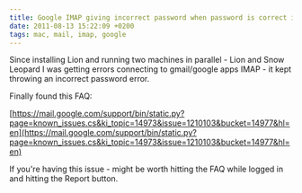 ```yaml
---
title: Google IMAP giving incorrect password when password is correct in Mac OSX Mail.app
date: 2011-08-13 15:22:09 +0200
tags: mac, mail, imap, google
---
```


Since installing Lion and running two machines in parallel - Lion and Snow Leopard I was getting errors connecting to gmail/google apps IMAP - it kept throwing an incorrect password error.

Finally found this FAQ:

[https://mail.google.com/support/bin/static.py?page=known_issues.cs&ki_topic=14973&issue=1210103&bucket=14977&hl=en](https://mail.google.com/support/bin/static.py?page=known_issues.cs&ki_topic=14973&issue=1210103&bucket=14977&hl=en)

If you're having this issue - might be worth hitting the FAQ while logged in and hitting the Report button.
